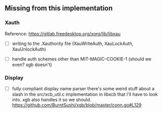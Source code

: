 ## Missing from this implementation

### Xauth

Reference: https://gitlab.freedesktop.org/xorg/lib/libxau

- [ ] writing to the .Xauthority file (XauWriteAuth, XauLockAuth, XauUnlockAuth)

- [ ] handle auth schemes other than MIT-MAGIC-COOKIE-1
  (should we even? xgb doesn't)

### Display

- [ ] fully compliant display name parser
  there's some weird stuff about a slash in the src/xcb_util.c implementation
  in libxcb that I'll have to look into.
  xgb also handles it so we should.
  https://github.com/BurntSushi/xgb/blob/master/conn.go#L129

